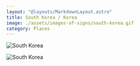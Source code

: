 ```yaml
---
layout: "@layouts/MarkdownLayout.astro"
title: South Korea / Korea
image: ./assets/images-of-signs/south-korea.gif
category: Places
---
```


![South Korea](@signs/south-korea.gif)

![South Korea](@signs/south-korea-sgsl-sign-bank.gif)

